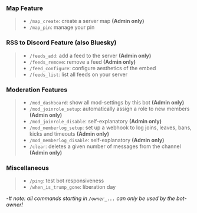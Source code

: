 ### **Map Feature**
> - `/map_create`: create a server map **(Admin only)**
> - `/map_pin`: manage your pin
### **RSS to Discord Feature** (also Bluesky)
> - `/feeds_add`: add a feed to the server **(Admin only)**
> - `/feeds_remove`: remove a feed **(Admin only)**
> - `/feed_configure`: configure aesthetics of the embed
> - `/feeds_list`: list all feeds on your server
### **Moderation Features**
> - `/mod_dashboard`: show all mod-settings by this bot **(Admin only)**
> - `/mod_joinrole_setup`: automatically assign a role to new members **(Admin only)**
> - `/mod_joinrole_disable`: self-explanatory **(Admin only)**
> - `/mod_memberlog_setup`: set up a webhook to log joins, leaves, bans, kicks and timeouts **(Admin only)**
> - `/mod_memberlog_disable`: self-explanatory **(Admin only)**
> - `/clear`: deletes a given number of messages from the channel **(Admin only)**
### **Miscellaneous**
> - `/ping`: test bot responsiveness
> - `/when_is_trump_gone`: liberation day


-# *note: all commands starting in `/owner_...` can only be used by the bot-owner!*